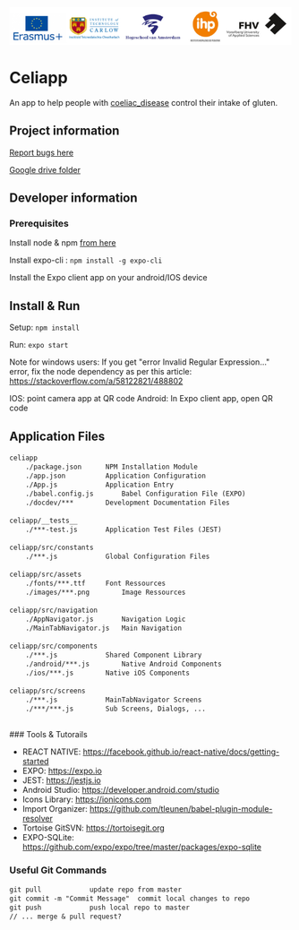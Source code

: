 ![Project Logo](/github_images/combined_logos.png)

# Celiapp

An app to help people with [coeliac_disease](https://en.wikipedia.org/wiki/Coeliac_disease) control their intake of gluten.

## Project information
						  
[Report bugs here](https://forms.gle/cLYvsLpdG7K9TA6S6)

[Google drive folder](https://drive.google.com/drive/folders/14PHvjDnpShU3ikbmvI3tGRPABUAJEEVm?usp=sharing)

## Developer information

### Prerequisites

Install node & npm [from here](https://nodejs.org/en/)

Install expo-cli :  `npm install -g expo-cli`

Install the Expo client app on your android/IOS device


## Install & Run

Setup:
`npm install`

Run:
`expo start`

Note for windows users: If you get "error Invalid Regular Expression..." error, fix the node 
dependency as per this article: https://stackoverflow.com/a/58122821/488802

IOS: point camera app at QR code
Android: In Expo client app, open QR code

## Application Files

```
celiapp
    ./package.json		NPM Installation Module
    ./app.json			Application Configuration
    ./App.js			Application Entry
    ./babel.config.js		Babel Configuration File (EXPO)
    ./docdev/***		Development Documentation Files

celiapp/__tests__
    ./***-test.js		Application Test Files (JEST)	

celiapp/src/constants
    ./***.js			Global Configuration Files

celiapp/src/assets
    ./fonts/***.ttf		Font Ressources
    ./images/***.png		Image Ressources 

celiapp/src/navigation
    ./AppNavigator.js		Navigation Logic
    ./MainTabNavigator.js	Main Navigation

celiapp/src/components
    ./***.js			Shared Component Library
    ./android/***.js		Native Android Components
    ./ios/***.js		Native iOS Components

celiapp/src/screens
    ./***.js			MainTabNavigator Screens
    ./***/***.js		Sub Screens, Dialogs, ...
    
```

### Tools & Tutorails

* REACT NATIVE: 		https://facebook.github.io/react-native/docs/getting-started
* EXPO: 			https://expo.io
* JEST:			https://jestjs.io
* Android Studio: 	https://developer.android.com/studio
* Icons Library: 		https://ionicons.com
* Import Organizer: 	https://github.com/tleunen/babel-plugin-module-resolver
* Tortoise GitSVN: 	https://tortoisegit.org
* EXPO-SQLite:		https://github.com/expo/expo/tree/master/packages/expo-sqlite


### Useful Git Commands

```
git pull			update repo from master
git commit -m "Commit Message"	commit local changes to repo
git push			push local repo to master
// ... merge & pull request?
```
